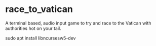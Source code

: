 # race_to_vatican


A terminal based, audio input game to try and race to the Vatican with authorities hot on your tail.


sudo apt install libncursesw5-dev

